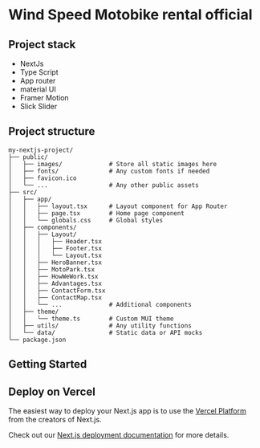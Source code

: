 # Wind Speed Motobike rental official

## Project stack

- NextJs
- Type Script
- App router
- material UI
- Framer Motion
- Slick Slider

## Project structure

```
my-nextjs-project/
├── public/
│   ├── images/             # Store all static images here
│   ├── fonts/              # Any custom fonts if needed
│   ├── favicon.ico
│   └── ...                 # Any other public assets
├── src/
│   ├── app/
│   │   ├── layout.tsx      # Layout component for App Router
│   │   ├── page.tsx        # Home page component
│   │   └── globals.css     # Global styles
│   ├── components/
│   │   ├── Layout/
│   │   │   ├── Header.tsx
│   │   │   ├── Footer.tsx
│   │   │   └── Layout.tsx
│   │   ├── HeroBanner.tsx
│   │   ├── MotoPark.tsx
│   │   ├── HowWeWork.tsx
│   │   ├── Advantages.tsx
│   │   ├── ContactForm.tsx
│   │   ├── ContactMap.tsx
│   │   └── ...             # Additional components
│   ├── theme/
│   │   └── theme.ts        # Custom MUI theme
│   ├── utils/              # Any utility functions
│   └── data/               # Static data or API mocks
└── package.json
```

## Getting Started

## Deploy on Vercel

The easiest way to deploy your Next.js app is to use the [Vercel Platform](https://vercel.com/new?utm_medium=default-template&filter=next.js&utm_source=create-next-app&utm_campaign=create-next-app-readme) from the creators of Next.js.

Check out our [Next.js deployment documentation](https://nextjs.org/docs/deployment) for more details.
